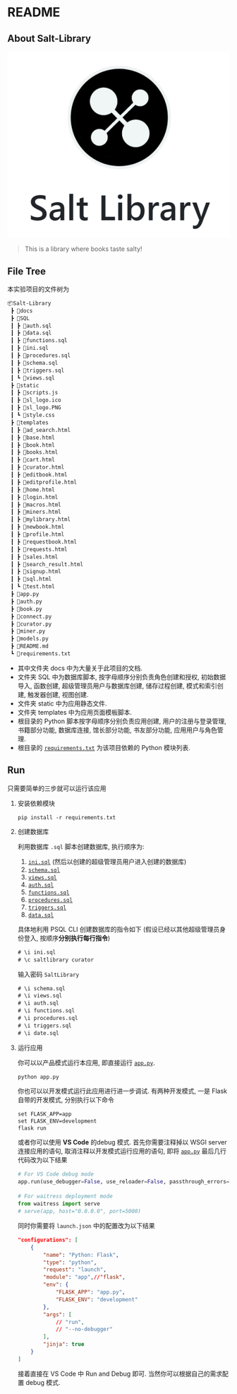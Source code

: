 # README

## About Salt-Library

<center>

![](docs/img/sl_logo.png)
</center>

> This is a library where books taste salty!

## File Tree

本实验项目的文件树为

```txt
📦Salt-Library
 ┣ 📂docs
 ┣ 📂SQL
 ┃ ┣ 📜auth.sql
 ┃ ┣ 📜data.sql
 ┃ ┣ 📜functions.sql
 ┃ ┣ 📜ini.sql
 ┃ ┣ 📜procedures.sql
 ┃ ┣ 📜schema.sql
 ┃ ┣ 📜triggers.sql
 ┃ ┗ 📜views.sql
 ┣ 📂static
 ┃ ┣ 📜scripts.js
 ┃ ┣ 📜sl_logo.ico
 ┃ ┣ 📜sl_logo.PNG
 ┃ ┗ 📜style.css
 ┣ 📂templates
 ┃ ┣ 📜ad_search.html
 ┃ ┣ 📜base.html
 ┃ ┣ 📜book.html
 ┃ ┣ 📜books.html
 ┃ ┣ 📜cart.html
 ┃ ┣ 📜curator.html
 ┃ ┣ 📜editbook.html
 ┃ ┣ 📜editprofile.html
 ┃ ┣ 📜home.html
 ┃ ┣ 📜login.html
 ┃ ┣ 📜macros.html
 ┃ ┣ 📜miners.html
 ┃ ┣ 📜mylibrary.html
 ┃ ┣ 📜newbook.html
 ┃ ┣ 📜profile.html
 ┃ ┣ 📜requestbook.html
 ┃ ┣ 📜requests.html
 ┃ ┣ 📜sales.html
 ┃ ┣ 📜search_result.html
 ┃ ┣ 📜signup.html
 ┃ ┣ 📜sql.html
 ┃ ┗ 📜test.html
 ┣ 📜app.py
 ┣ 📜auth.py
 ┣ 📜book.py
 ┣ 📜connect.py
 ┣ 📜curator.py
 ┣ 📜miner.py
 ┣ 📜models.py
 ┣ 📜README.md
 ┗ 📜requirements.txt
```

* 其中文件夹 docs 中为大量关于此项目的文档.
* 文件夹 SQL 中为数据库脚本, 按字母顺序分别负责角色创建和授权, 初始数据导入, 函数创建, 超级管理员用户与数据库创建, 储存过程创建, 模式和索引创建, 触发器创建, 视图创建.
* 文件夹 static 中为应用静态文件.
* 文件夹 templates 中为应用页面模板脚本.
* 根目录的 Python 脚本按字母顺序分别负责应用创建, 用户的注册与登录管理, 书籍部分功能, 数据库连接, 馆长部分功能, 书友部分功能, 应用用户与角色管理.
* 根目录的 [`requirements.txt`](requirements.txt) 为该项目依赖的 Python 模块列表.

## Run

只需要简单的三步就可以运行该应用

1. 安装依赖模块

    ```shell
    pip install -r requirements.txt
    ```

2. 创建数据库

    利用数据库 `.sql` 脚本创建数据库, 执行顺序为:

    1. [`ini.sql`](SQL/ini.sql) (然后以创建的超级管理员用户进入创建的数据库)
    2. [`schema.sql`](SQL/schema.sql)
    3. [`views.sql`](SQL/views.sql)
    4. [`auth.sql`](SQL/auth.sql)
    5. [`functions.sql`](SQL/functions.sql)
    6. [`procedures.sql`](SQL/procedures.sql)
    7. [`triggers.sql`](SQL/triggers.sql)
    8. [`data.sql`](SQL/data.sql)

    具体地利用 PSQL CLI 创建数据库的指令如下 (假设已经以其他超级管理员身份登入, 按顺序**分别执行每行指令**)

    ```txt
    # \i ini.sql
    # \c saltlibrary curator
    ```

    输入密码 `SaltLibrary`

    ```txt
    # \i schema.sql
    # \i views.sql
    # \i auth.sql
    # \i functions.sql
    # \i procedures.sql
    # \i triggers.sql
    # \i date.sql
    ```

3. 运行应用

    你可以以产品模式运行本应用, 即直接运行 [`app.py`](app.py).

    ```shell
    python app.py
    ```

    你也可以以开发模式运行此应用进行进一步调试. 有两种开发模式, 一是 Flask 自带的开发模式, 分别执行以下命令

    ```shell
    set FLASK_APP=app
    set FLASK_ENV=development
    flask run
    ```

    或者你可以使用 **VS Code** 的debug 模式. 首先你需要注释掉以 WSGI server 连接应用的语句, 取消注释以开发模式运行应用的语句, 即将 [`app.py`](app.py) 最后几行代码改为以下结果

    ```python
    # For VS Code debug mode
    app.run(use_debugger=False, use_reloader=False, passthrough_errors=True)

    # For waitress deployment mode
    from waitress import serve
    # serve(app, host="0.0.0.0", port=5000)
    ```

    同时你需要将 `launch.json` 中的配置改为以下结果

    ```json
    "configurations": [
        {
            "name": "Python: Flask",
            "type": "python",
            "request": "launch",
            "module": "app",//"flask",
            "env": {
                "FLASK_APP": "app.py",
                "FLASK_ENV": "development"
            },
            "args": [
                // "run",
                // "--no-debugger"
            ],
            "jinja": true
        }
    ]
    ```

    接着直接在 VS Code 中 Run and Debug 即可. 当然你可以根据自己的需求配置 debug 模式.
